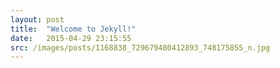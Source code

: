 ```yaml
---
layout: post
title:  "Welcome to Jekyll!"
date:   2015-04-29 23:15:55
src: /images/posts/1168838_729679480412893_748175855_n.jpg
---
```

